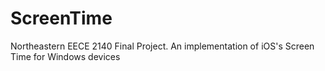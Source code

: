 # ScreenTime
Northeastern EECE 2140 Final Project. An implementation of iOS's Screen Time for Windows devices
